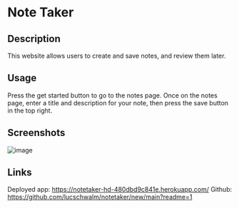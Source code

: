 # Note Taker
## Description
This website allows users to create and save notes, and review them later.

## Usage
Press the get started button to go to the notes page. Once on the notes page, enter a title and description for your note, then press the save button in the top right. 

## Screenshots
![image](https://github.com/lucschwalm/notetaker/assets/130501111/e2dcce03-d1f6-4a08-98f7-ebd7ffb23f1d)

## Links
Deployed app: https://notetaker-hd-480dbd9c841e.herokuapp.com/
Github: https://github.com/lucschwalm/notetaker/new/main?readme=1
